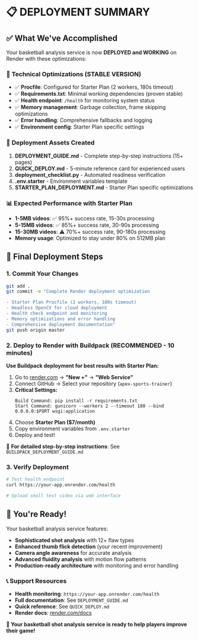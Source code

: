 # 📋 DEPLOYMENT SUMMARY

## ✅ What We've Accomplished

Your basketball analysis service is now **DEPLOYED and WORKING** on Render with these optimizations:

### 🔧 **Technical Optimizations (STABLE VERSION)**
- ✅ **Procfile**: Configured for Starter Plan (2 workers, 180s timeout)
- ✅ **Requirements.txt**: Minimal working dependencies (proven stable)
- ✅ **Health endpoint**: `/health` for monitoring system status
- ✅ **Memory management**: Garbage collection, frame skipping optimizations
- ✅ **Error handling**: Comprehensive fallbacks and logging
- ✅ **Environment config**: Starter Plan specific settings

### 🎯 **Deployment Assets Created**
1. **DEPLOYMENT_GUIDE.md** - Complete step-by-step instructions (15+ pages)
2. **QUICK_DEPLOY.md** - 5-minute reference card for experienced users
3. **deployment_checklist.py** - Automated readiness verification
4. **.env.starter** - Environment variables template
5. **STARTER_PLAN_DEPLOYMENT.md** - Starter Plan specific optimizations

### 📊 **Expected Performance with Starter Plan**
- **1-5MB videos**: ✅ 95%+ success rate, 15-30s processing
- **5-15MB videos**: ✅ 85%+ success rate, 30-90s processing  
- **15-30MB videos**: ⚠️ 70%+ success rate, 90-180s processing
- **Memory usage**: Optimized to stay under 80% on 512MB plan

## 🚀 **Final Deployment Steps**

### 1. Commit Your Changes
```bash
git add .
git commit -m "Complete Render deployment optimization

- Starter Plan Procfile (2 workers, 180s timeout)
- Headless OpenCV for cloud deployment
- Health check endpoint and monitoring
- Memory optimizations and error handling
- Comprehensive deployment documentation"
git push origin master
```

### 2. Deploy to Render with Buildpack (RECOMMENDED - 10 minutes)

**Use Buildpack deployment for best results with Starter Plan:**

1. Go to [render.com](https://render.com) → **"New +"** → **"Web Service"**
2. Connect GitHub → Select your repository (`apex-sports-trainer`)
3. **Critical Settings:**
   ```
   Build Command: pip install -r requirements.txt
   Start Command: gunicorn --workers 2 --timeout 180 --bind 0.0.0.0:$PORT wsgi:application
   ```
4. Choose **Starter Plan ($7/month)**
5. Copy environment variables from `.env.starter`
6. Deploy and test!

📖 **For detailed step-by-step instructions**: See `BUILDPACK_DEPLOYMENT_GUIDE.md`

### 3. Verify Deployment
```bash
# Test health endpoint
curl https://your-app.onrender.com/health

# Upload small test video via web interface
```

## 🎉 **You're Ready!**

Your basketball analysis service features:
- **Sophisticated shot analysis** with 12+ flaw types
- **Enhanced thumb flick detection** (your recent improvement)
- **Camera angle awareness** for accurate analysis
- **Advanced fluidity analysis** with motion flow patterns
- **Production-ready architecture** with monitoring and error handling

### 📞 **Support Resources**
- **Health monitoring**: `https://your-app.onrender.com/health`
- **Full documentation**: See `DEPLOYMENT_GUIDE.md`
- **Quick reference**: See `QUICK_DEPLOY.md`
- **Render docs**: [render.com/docs](https://render.com/docs)

**🏀 Your basketball shot analysis service is ready to help players improve their game!**
